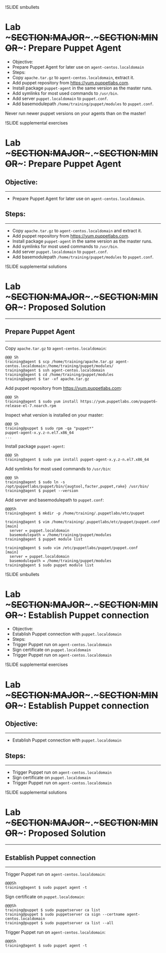 !SLIDE smbullets
# Lab ~~~SECTION:MAJOR~~~.~~~SECTION:MINOR~~~: Prepare Puppet Agent

* Objective:
 * Prepare Puppet Agent for later use on `agent-centos.localdomain`
* Steps:
 * Copy `apache.tar.gz` to `agent-centos.localdomain`, extract it.
 * Add puppet repository from https://yum.puppetlabs.com.
 * Install package `puppet-agent` in the same version as the master runs.
 * Add symlinks for most used commands to `/usr/bin`.
 * Add server `puppet.localdomain` to `puppet.conf`.
 * Add basemodulepath `/home/training/puppet/modules` to `puppet.conf`.

Never run newer puppet versions on your agents than on the master!

!SLIDE supplemental exercises
# Lab ~~~SECTION:MAJOR~~~.~~~SECTION:MINOR~~~: Prepare Puppet Agent

## Objective:

****

* Prepare Puppet Agent for later use on `agent-centos.localdomain`.

## Steps:

****

* Copy `apache.tar.gz` to `agent-centos.localdomain` and extract it.
* Add puppet repository from https://yum.puppetlabs.com.
* Install package `puppet-agent` in the same version as the master runs.
* Add symlinks for most used commands to `/usr/bin`.
* Add server `puppet.localdomain` to `puppet.conf`.
* Add basemodulepath `/home/training/puppet/modules` to `puppet.conf`.


!SLIDE supplemental solutions
# Lab ~~~SECTION:MAJOR~~~.~~~SECTION:MINOR~~~: Proposed Solution

****

## Prepare Puppet Agent

****

Copy `apache.tar.gz` to `agent-centos.localdomain`:

    @@@ Sh
    training@agent $ scp /home/training/apache.tar.gz agent-centos.localdomain:/home/training/puppet/modules/
    training@agent $ ssh agent-centos.localdomain
    training@agent $ cd /home/training/puppet/modules
    training@agent $ tar -xf apache.tar.gz

Add puppet repository from https://yum.puppetlabs.com:

    @@@ Sh
    training@agent $ sudo yum install https://yum.puppetlabs.com/puppet6-release-el-7.noarch.rpm

Inspect what version is installed on your master:

    @@@ Sh
    training@puppet $ sudo rpm -qa "puppet*"
    puppet-agent-x.y.z-n.el7.x86_64
    ...

Install package `puppet-agent`:

    @@@ Sh
    training@agent $ sudo yum install puppet-agent-x.y.z-n.el7.x86_64

Add symlinks for most used commands to `/usr/bin`:

    @@@ Sh
    training@agent $ sudo ln -s /opt/puppetlabs/puppet/bin/{augtool,facter,puppet,rake} /usr/bin/
    training@agent $ puppet --version

Add server and basemodulepath to `puppet.conf`:

    @@@Sh
    training@agent $ mkdir -p /home/training/.puppetlabs/etc/puppet

    training@agent $ vim /home/training/.puppetlabs/etc/puppet/puppet.conf
    [main]
      server = puppet.localdomain
      basemodulepath = /home/training/puppet/modules
    training@agent $ puppet module list

    training@agent $ sudo vim /etc/puppetlabs/puppet/puppet.conf
    [main]
      server = puppet.localdomain
      basemodulepath = /home/training/puppet/modules
    training@agent $ sudo puppet module list


!SLIDE smbullets
# Lab ~~~SECTION:MAJOR~~~.~~~SECTION:MINOR~~~: Establish Puppet connection

* Objective:
 * Establish Puppet connection with `puppet.localdomain`
* Steps:
 * Trigger Puppet run on `agent-centos.localdomain`
 * Sign certificate on `puppet.localdomain`
 * Trigger Puppet run on `agent-centos.localdomain`


!SLIDE supplemental exercises
# Lab ~~~SECTION:MAJOR~~~.~~~SECTION:MINOR~~~: Establish Puppet connection

## Objective:

****

* Establish Puppet connection with `puppet.localdomain`

## Steps:

****

* Trigger Puppet run on `agent-centos.localdomain`
* Sign certificate on `puppet.localdomain`
* Trigger Puppet run on `agent-centos.localdomain`


!SLIDE supplemental solutions
# Lab ~~~SECTION:MAJOR~~~.~~~SECTION:MINOR~~~: Proposed Solution

****

## Establish Puppet connection

****

Trigger Puppet run on `agent-centos.localdomain`:

    @@@Sh
    training@agent $ sudo puppet agent -t

Sign certificate on `puppet.localdomain`:

    @@@Sh
    training@puppet $ sudo puppetserver ca list
    training@puppet $ sudo puppetserver ca sign --certname agent-centos.localdomain
    training@puppet $ sudo puppetserver ca list --all

Trigger Puppet run on `agent-centos.localdomain`:

    @@@Sh
    training@agent $ sudo puppet agent -t
